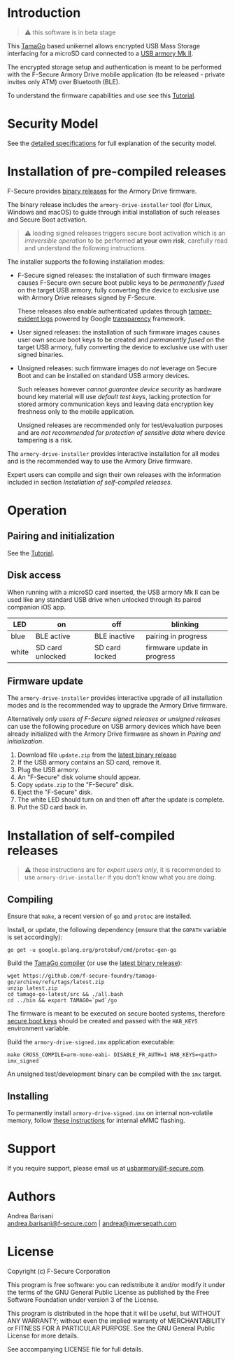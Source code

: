 Introduction
============

> :warning: this software is in beta stage

This [TamaGo](https://github.com/f-secure-foundry/tamago) based unikernel
allows encrypted USB Mass Storage interfacing for a microSD card connected to a
[USB armory Mk II](https://github.com/f-secure-foundry/usbarmory/wiki).

The encrypted storage setup and authentication is meant to be performed with
the F-Secure Armory Drive mobile application (to be released - private invites only
ATM) over Bluetooth (BLE).

To understand the firmware capabilities and use see this
[Tutorial](https://github.com/f-secure-foundry/armory-drive/wiki/Tutorial).

Security Model
==============

See the [detailed specifications](https://github.com/f-secure-foundry/armory-drive/wiki/Specifications)
for full explanation of the security model.

Installation of pre-compiled releases
=====================================

F-Secure provides [binary releases](https://github.com/f-secure-foundry/armory-drive/releases)
for the Armory Drive firmware.

The binary release includes the `armory-drive-installer` tool (for Linux,
Windows and macOS) to guide through initial installation of such releases and
Secure Boot activation.

> :warning: loading signed releases triggers secure boot activation which is an
> *irreversible operation* to be performed **at your own risk**, carefully
> read and understand the following instructions.

The installer supports the following installation modes:

* F-Secure signed releases: the installation of such firmware images
  causes F-Secure own secure boot public keys to be *permanently fused* on the
  target USB armory, fully converting the device to exclusive use with Armory
  Drive releases signed by F-Secure.

  These releases also enable authenticated updates through
  [tamper-evident logs](https://github.com/f-secure-foundry/armory-drive-log) powered
  by Google [transparency](https://transparency.dev/) framework.

* User signed releases: the installation of such firmware images
  causes user own secure boot keys to be created and *permanently fused* on the
  target USB armory, fully converting the device to exclusive use with user
  signed binaries.

* Unsigned releases: such firmware images do *not* leverage on Secure Boot and
  can be installed on standard USB armory devices.

  Such releases however *cannot guarantee device security* as hardware bound
  key material will use *default test keys*, lacking protection for stored armory
  communication keys and leaving data encryption key freshness only to the mobile
  application.

  Unsigned releases are recommended only for test/evaluation purposes and are
  *not recommended for protection of sensitive data* where device tampering is a
  risk.

The `armory-drive-installer` provides interactive installation for all modes
and is the recommended way to use the Armory Drive firmware.

Expert users can compile and sign their own releases with the information
included in section _Installation of self-compiled releases_.

Operation
=========

Pairing and initialization
--------------------------

See the [Tutorial](https://github.com/f-secure-foundry/armory-drive/wiki/Tutorial).

Disk access
-----------

When running with a microSD card inserted, the USB armory Mk II can be used
like any standard USB drive when unlocked through its paired companion iOS app.

| LED   | on               | off            | blinking                    |
|-------|------------------|----------------|-----------------------------|
| blue  | BLE active       | BLE inactive   | pairing in progress         |
| white | SD card unlocked | SD card locked | firmware update in progress |

Firmware update
---------------

The `armory-drive-installer` provides interactive upgrade of all installation
modes and is the recommended way to upgrade the Armory Drive firmware.

Alternatively *only users of F-Secure signed releases or unsigned releases* can
use the following procedure on USB armory devices which have been already
initialized with the Armory Drive firmware as shown in _Pairing and
initialization_.

  1. Download file `update.zip` from the [latest binary release](https://github.com/f-secure-foundry/armory-drive/releases/latest)
  2. If the USB armory contains an SD card, remove it.
  3. Plug the USB armory.
  4. An "F-Secure" disk volume should appear.
  6. Copy `update.zip` to the "F-Secure" disk.
  7. Eject the "F-Secure" disk.
  8. The white LED should turn on and then off after the update is complete.
  9. Put the SD card back in.

Installation of self-compiled releases
======================================

> :warning: these instructions are for *expert users only*, it is recommended
> to use `armory-drive-installer` if you don't know what you are doing.

Compiling
---------

Ensure that `make`, a recent version of `go` and `protoc` are installed.

Install, or update, the following dependency (ensure that the `GOPATH` variable
is set accordingly):

```
go get -u google.golang.org/protobuf/cmd/protoc-gen-go
```

Build the [TamaGo compiler](https://github.com/f-secure-foundry/tamago-go)
(or use the [latest binary release](https://github.com/f-secure-foundry/tamago-go/releases/latest)):

```
wget https://github.com/f-secure-foundry/tamago-go/archive/refs/tags/latest.zip
unzip latest.zip
cd tamago-go-latest/src && ./all.bash
cd ../bin && export TAMAGO=`pwd`/go
```

The firmware is meant to be executed on secure booted systems, therefore
[secure boot keys](https://github.com/f-secure-foundry/usbarmory/wiki/Secure-boot-(Mk-II))
should be created and passed with the `HAB_KEYS` environment variable.

Build the `armory-drive-signed.imx` application executable:

```
make CROSS_COMPILE=arm-none-eabi- DISABLE_FR_AUTH=1 HAB_KEYS=<path> imx_signed
```

An unsigned test/development binary can be compiled with the `imx` target.

Installing
----------

To permanently install `armory-drive-signed.imx` on internal non-volatile memory,
follow [these instructions](https://github.com/f-secure-foundry/usbarmory/wiki/Boot-Modes-(Mk-II)#flashing-bootable-images-on-externalinternal-media)
for internal eMMC flashing.

Support
=======

If you require support, please email us at usbarmory@f-secure.com.

Authors
=======

Andrea Barisani  
andrea.barisani@f-secure.com | andrea@inversepath.com  

License
=======

Copyright (c) F-Secure Corporation

This program is free software: you can redistribute it and/or modify it under
the terms of the GNU General Public License as published by the Free Software
Foundation under version 3 of the License.

This program is distributed in the hope that it will be useful, but WITHOUT ANY
WARRANTY; without even the implied warranty of MERCHANTABILITY or FITNESS FOR A
PARTICULAR PURPOSE. See the GNU General Public License for more details.

See accompanying LICENSE file for full details.
